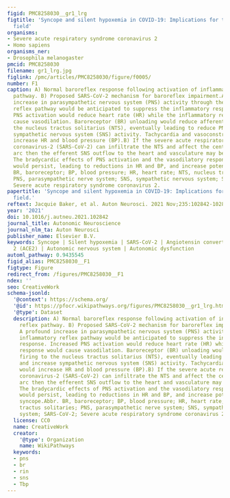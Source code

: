 ```yaml
---
figid: PMC8258030__gr1_lrg
figtitle: 'Syncope and silent hypoxemia in COVID-19: Implications for the autonomic
  field'
organisms:
- Severe acute respiratory syndrome coronavirus 2
- Homo sapiens
organisms_ner:
- Drosophila melanogaster
pmcid: PMC8258030
filename: gr1_lrg.jpg
figlink: /pmc/articles/PMC8258030/figure/f0005/
number: F1
caption: A) Normal baroreflex response following activation of inflammatory reflex
  pathway. B) Proposed SARS-CoV-2 mechanism for baroreflex impairment.A) A profound
  increase in parasympathetic nervous system (PNS) activity through the inflammatory
  reflex pathway would be anticipated to suppress the inflammatory response. Increased
  PNS activation would reduce heart rate (HR) while the inflammatory response would
  cause vasodilation. Baroreceptor (BR) unloading would reduce afferent firing to
  the nucleus tractus solitarius (NTS), eventually leading to reduce PNS and increase
  sympathetic nervous system (SNS) activity. Tachycardia and vasoconstriction would
  increase HR and blood pressure (BP).B) If the severe acute respiratory syndrome
  coronavirus-2 (SARS-CoV-2) can infiltrate the NTS and affect the central baroreflex
  arc then the efferent SNS outflow to the heart and vasculature may be impaired.
  The bradycardic effects of PNS activation and the vasodilatory responses to inflammation
  would persist, leading to reductions in HR and BP, and increase potential for syncope.Abbr.
  BR, baroreceptor; BP, blood pressure; HR, heart rate; NTS, nucleus tractus solitaries;
  PNS, parasympathetic nerve system; SNS, sympathetic nervous system; SARS-CoV-2;
  Severe acute respiratory syndrome coronavirus 2.
papertitle: 'Syncope and silent hypoxemia in COVID-19: Implications for the autonomic
  field.'
reftext: Jacquie Baker, et al. Auton Neurosci. 2021 Nov;235:102842-102842.
year: '2021'
doi: 10.1016/j.autneu.2021.102842
journal_title: Autonomic Neuroscience
journal_nlm_ta: Auton Neurosci
publisher_name: Elsevier B.V.
keywords: Syncope | Silent hypoxemia | SARS-CoV-2 | Angiotensin converting enzyme
  2 (ACE2) | Autonomic nervous system | Autonomic dysfunction
automl_pathway: 0.9435545
figid_alias: PMC8258030__F1
figtype: Figure
redirect_from: /figures/PMC8258030__F1
ndex: ''
seo: CreativeWork
schema-jsonld:
  '@context': https://schema.org/
  '@id': https://pfocr.wikipathways.org/figures/PMC8258030__gr1_lrg.html
  '@type': Dataset
  description: A) Normal baroreflex response following activation of inflammatory
    reflex pathway. B) Proposed SARS-CoV-2 mechanism for baroreflex impairment.A)
    A profound increase in parasympathetic nervous system (PNS) activity through the
    inflammatory reflex pathway would be anticipated to suppress the inflammatory
    response. Increased PNS activation would reduce heart rate (HR) while the inflammatory
    response would cause vasodilation. Baroreceptor (BR) unloading would reduce afferent
    firing to the nucleus tractus solitarius (NTS), eventually leading to reduce PNS
    and increase sympathetic nervous system (SNS) activity. Tachycardia and vasoconstriction
    would increase HR and blood pressure (BP).B) If the severe acute respiratory syndrome
    coronavirus-2 (SARS-CoV-2) can infiltrate the NTS and affect the central baroreflex
    arc then the efferent SNS outflow to the heart and vasculature may be impaired.
    The bradycardic effects of PNS activation and the vasodilatory responses to inflammation
    would persist, leading to reductions in HR and BP, and increase potential for
    syncope.Abbr. BR, baroreceptor; BP, blood pressure; HR, heart rate; NTS, nucleus
    tractus solitaries; PNS, parasympathetic nerve system; SNS, sympathetic nervous
    system; SARS-CoV-2; Severe acute respiratory syndrome coronavirus 2.
  license: CC0
  name: CreativeWork
  creator:
    '@type': Organization
    name: WikiPathways
  keywords:
  - pns
  - br
  - rin
  - sns
  - Tbp
---
```

